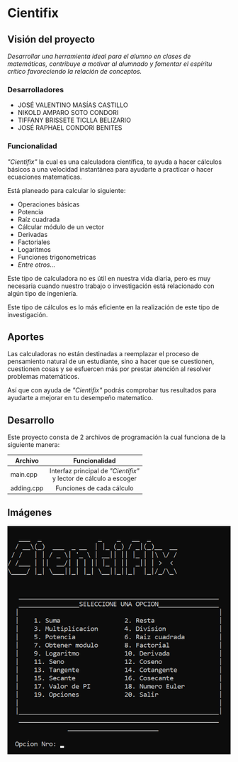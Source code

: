 # Cientifix

## Visión del proyecto

*Desarrollar una herramienta ideal para el alumno en clases de matemáticas, contribuye a motivar al alumnado y fomentar el espíritu crítico favoreciendo la relación de conceptos.*

### Desarrolladores
* JOSÉ VALENTINO MASÍAS CASTILLO
* NIKOLD AMPARO SOTO CONDORI
* TIFFANY BRISSETE TICLLA BELIZARIO
* JOSÉ RAPHAEL CONDORI BENITES


### Funcionalidad

*"Cientifix"* la cual es una calculadora científica, te ayuda a hacer cálculos básicos a una velocidad instantánea para ayudarte a practicar o hacer ecuaciones matematicas.

Está planeado para calcular lo siguiente:
* Operaciones básicas
* Potencia
* Raíz cuadrada
* Cálcular módulo de un vector
* Derivadas
* Factoriales
* Logaritmos
* Funciones trigonometricas
* *Entre otros...*

Este tipo de calculadora no es útil en nuestra vida diaria, pero es muy necesaria cuando nuestro trabajo o investigación está relacionado con algún tipo de ingeniería.

Este tipo de cálculos es lo más eficiente en la realización de este tipo de investigación.

## Aportes

Las calculadoras no están destinadas a reemplazar el proceso de pensamiento natural de un estudiante, sino a hacer que se cuestionen, cuestionen cosas y se esfuercen más por prestar atención al resolver problemas matemáticos.

Así que con ayuda de *"Cientifix"* podrás comprobar tus resultados para ayudarte a mejorar en tu desempeño matematico.


## Desarrollo

Este proyecto consta de 2 archivos de programación la cual funciona de la siguiente manera:

| Archivo       | Funcionalidad |
| ------------- |:-------------:|
| main.cpp      | Interfaz principal de *"Cientifix"* <br /> y lector de cálculo a escoger|
| adding.cpp    | Funciones de cada cálculo     |


## Imágenes

![This is a alt text.](/img/interface.png "Interfaz.")
